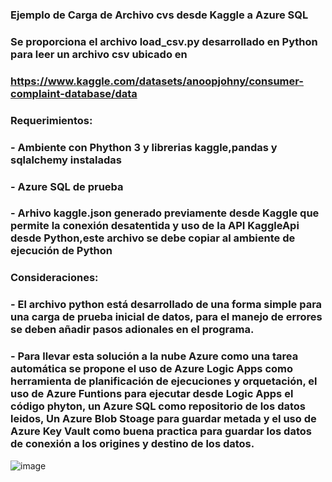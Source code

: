 ### Ejemplo de Carga de Archivo cvs desde Kaggle a Azure SQL
### Se proporciona el archivo load_csv.py desarrollado en Python para leer un archivo csv ubicado en
### https://www.kaggle.com/datasets/anoopjohny/consumer-complaint-database/data
### Requerimientos:
### - Ambiente con Phython 3 y librerias kaggle,pandas y sqlalchemy instaladas
### - Azure SQL de prueba
### - Arhivo kaggle.json generado previamente desde Kaggle que permite la conexión desatentida y uso de la API KaggleApi desde Python,este archivo se debe copiar al ambiente de ejecución de Python
### Consideraciones:
### - El archivo python está desarrollado de una forma simple para una carga de prueba inicial de datos, para el manejo de errores se deben añadir pasos adionales en el programa.
### - Para llevar esta solución a la nube Azure como una tarea automática se propone el uso de Azure Logic Apps como herramienta de planificación de ejecuciones y orquetación, el uso de Azure Funtions para ejecutar desde Logic Apps el código phyton, un Azure SQL como repositorio de los datos leidos, Un Azure Blob Stoage para guardar metada y el uso de Azure Key Vault como buena practica para guardar los datos de conexión a los origines y destino de los datos.
![image](https://github.com/acols/kaggle/assets/27938147/467ab832-1c1c-4abd-8479-08a15896fbd4)


